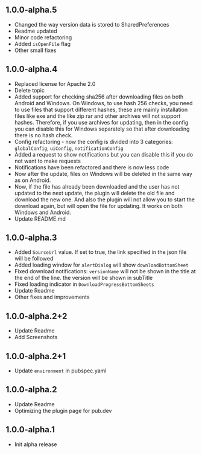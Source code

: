 ## 1.0.0-alpha.5

* Changed the way version data is stored to SharedPreferences
* Readme updated
* Minor code refactoring
* Added ```isOpenFile``` flag
* Other small fixes

## 1.0.0-alpha.4

* Replaced license for Apache 2.0
* Delete topic
* Added support for checking sha256 after downloading files on both Android and Windows. On Windows, to use hash 256 checks, you need to use files that support different hashes, these are mainly installation files like exe and the like zip rar and other archives will not support hashes. Therefore, if you use archives for updating, then in the config you can disable this for Windows separately so that after downloading there is no hash check.
* Config refactoring - now the config is divided into 3 categories: ```globalConfig```, ```uiConfig```, ```notificationConfig```
* Added a request to show notifications but you can disable this if you do not want to make requests
* Notifications have been refactored and there is now less code
* Now after the update, files on Windows will be deleted in the same way as on Android.
* Now, if the file has already been downloaded and the user has not updated to the next update, the plugin will delete the old file and download the new one. And also the plugin will not allow you to start the download again, but will open the file for updating. It works on both Windows and Android.
* Update README.md

## 1.0.0-alpha.3

* Added ```SourceUrl``` value. If set to true, the link specified in the json file will be followed
* Added loading window for ```alertDialog``` will show ```downloadBottomSheet```
* Fixed download notifications: ```versionName``` will not be shown in the title at the end of the line. the version will be shown in subTitle
* Fixed loading indicator in ```DownloadProgressBottomSheets```
* Update Readme
* Other fixes and improvements

## 1.0.0-alpha.2+2

* Update Readme
* Add Screenshots

## 1.0.0-alpha.2+1

* Update ```environment``` in pubspec.yaml

## 1.0.0-alpha.2

* Update Readme
* Optimizing the plugin page for pub.dev

## 1.0.0-alpha.1

* Init alpha release

